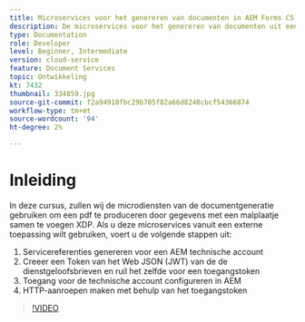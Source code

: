 ```yaml
---
title: Microservices voor het genereren van documenten in AEM Forms CS
description: De microservices voor het genereren van documenten uit een externe toepassing gebruiken.
type: Documentation
role: Developer
level: Beginner, Intermediate
version: cloud-service
feature: Document Services
topic: Ontwikkeling
kt: 7432
thumbnail: 334859.jpg
source-git-commit: f2a94910fbc29b705f82a66d8248cbcf54366874
workflow-type: tm+mt
source-wordcount: '94'
ht-degree: 2%

---
```


# Inleiding

In deze cursus, zullen wij de microdiensten van de documentgeneratie gebruiken om een pdf te produceren door gegevens met een malplaatje samen te voegen XDP. Als u deze microservices vanuit een externe toepassing wilt gebruiken, voert u de volgende stappen uit:

1. Servicereferenties genereren voor een AEM technische account
1. Creeer een Token van het Web JSON (JWT) van de de dienstgeloofsbrieven en ruil het zelfde voor een toegangstoken
1. Toegang voor de technische account configureren in AEM
1. HTTP-aanroepen maken met behulp van het toegangstoken

>[!VIDEO](https://video.tv.adobe.com/v/334859/?quality=12&learn=on)
